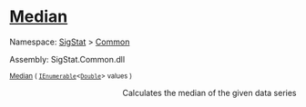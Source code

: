 # [Median](./MathHelper-100663401.md)

Namespace: [SigStat]() > [Common](./../README.md)

Assembly: SigStat.Common.dll

<sub>[Median](./MathHelper-100663401.md) ( [`IEnumerable`](https://docs.microsoft.com/en-us/dotnet/api/System.Collections.Generic.IEnumerable-1)\<[`Double`](https://docs.microsoft.com/en-us/dotnet/api/System.Double)> values )         <div style = "text-align: right" >Calculates the median of the given data series</div></sub>
